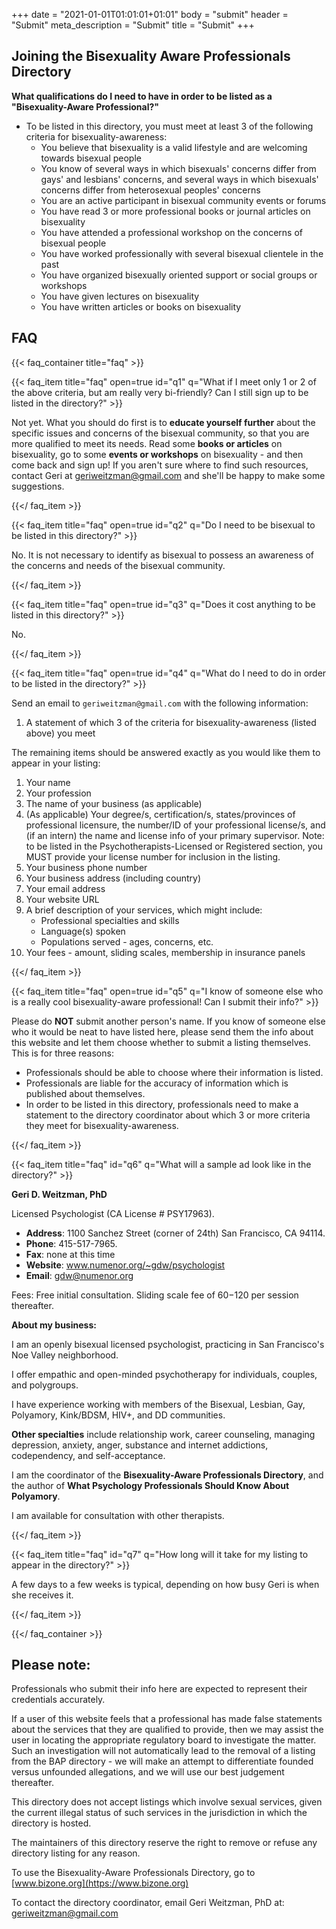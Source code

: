 +++
date = "2021-01-01T01:01:01+01:01"
body = "submit"
header = "Submit"
meta_description = "Submit"
title = "Submit"
+++

## Joining the Bisexuality Aware Professionals Directory

**What qualifications do I need to have in order to be listed as a "Bisexuality-Aware Professional?"**



- To be listed in this directory, you must meet at least 3 of the following criteria for bisexuality-awareness:
    - You believe that bisexuality is a valid lifestyle and are welcoming towards bisexual people
    - You know of several ways in which bisexuals' concerns differ from gays' and lesbians' concerns, and several ways in which bisexuals' concerns differ from heterosexual peoples' concerns
    - You are an active participant in bisexual community events or forums
    - You have read 3 or more professional books or journal articles on bisexuality
    - You have attended a professional workshop on the concerns of bisexual people
    - You have worked professionally with several bisexual clientele in the past
    - You have organized bisexually oriented support or social groups or workshops
    - You have given lectures on bisexuality
    - You have written articles or books on bisexuality

## FAQ

{{< faq_container title="faq" >}}

{{< faq_item title="faq" open=true id="q1" q="What if I meet only 1 or 2 of the above criteria, but am really very bi-friendly? Can I still sign up to be listed in the directory?" >}}

Not yet. What you should do first is to **educate yourself further** about the specific issues and concerns of the bisexual community, so that you are more qualified to meet its needs. Read some **books or articles** on bisexuality, go to some **events or workshops** on bisexuality - and then come back and sign up! If you aren't sure where to find such resources, contact Geri at geriweitzman@gmail.com and she'll be happy to make some suggestions.

{{</ faq_item >}}

{{< faq_item title="faq" open=true id="q2" q="Do I need to be bisexual to be listed in this directory?" >}}

No. It is not necessary to identify as bisexual to possess an awareness of the concerns and needs of the bisexual community.

{{</ faq_item >}}


{{< faq_item title="faq" open=true id="q3" q="Does it cost anything to be listed in this directory?" >}}

No.

{{</ faq_item >}}

{{< faq_item title="faq" open=true id="q4" q="What do I need to do in order to be listed in the directory?" >}}

Send an email to `geriweitzman@gmail.com` with the following information:

1. A statement of which 3 of the criteria for bisexuality-awareness (listed above) you meet

The remaining items should be answered exactly as you would like them to appear in your listing:

1. Your name
1. Your profession
1. The name of your business (as applicable)
1. (As applicable) Your degree/s, certification/s, states/provinces of professional licensure, the number/ID of your professional license/s, and (if an intern) the name and license info of your primary supervisor. Note: to be listed in the Psychotherapists-Licensed or Registered section, you MUST provide your license number for inclusion in the listing.
1. Your business phone number
1. Your business address (including country)
1. Your email address
1. Your website URL
1. A brief description of your services, which might include:
    - Professional specialties and skills
    - Language(s) spoken
    - Populations served - ages, concerns, etc.
1. Your fees - amount, sliding scales, membership in insurance panels

{{</ faq_item >}}

{{< faq_item title="faq" open=true id="q5" q="I know of someone else who is a really cool bisexuality-aware professional! Can I submit their info?" >}}

Please do **NOT** submit another person's name. If you know of someone else who it would be neat to have listed here, please send them the info about this website and let them choose whether to submit a listing themselves. This is for three reasons:

- Professionals should be able to choose where their information is listed.
- Professionals are liable for the accuracy of information which is published about themselves.
- In order to be listed in this directory, professionals need to make a statement to the directory coordinator about which 3 or more criteria they meet for bisexuality-awareness.

{{</ faq_item >}}

{{< faq_item title="faq" id="q6" q="What will a sample ad look like in the directory?" >}}

**Geri D. Weitzman, PhD**

Licensed Psychologist (CA License # PSY17963).

- **Address**: 1100 Sanchez Street (corner of 24th)   San Francisco, CA 94114.
- **Phone**: 415-517-7965.
- **Fax**: none at this time
- **Website**: www.numenor.org/~gdw/psychologist
- **Email**: gdw@numenor.org

Fees: Free initial consultation. Sliding scale fee of $60-$120 per session thereafter.

**About my business:**

I am an openly bisexual licensed psychologist, practicing in San Francisco's Noe Valley neighborhood.

I offer empathic and open-minded psychotherapy for individuals, couples, and polygroups.

I have experience working with members of the Bisexual, Lesbian, Gay, Polyamory, Kink/BDSM, HIV+, and DD communities.

**Other specialties** include relationship work, career counseling, managing depression, anxiety, anger, substance and internet addictions, codependency, and self-acceptance.

I am the coordinator of the **Bisexuality-Aware Professionals Directory**, and the author of **What Psychology Professionals Should Know About Polyamory**.

I am available for consultation with other therapists.

{{</ faq_item >}}

{{< faq_item title="faq" id="q7" q="How long will it take for my listing to appear in the directory?" >}}

A few days to a few weeks is typical, depending on how busy Geri is when she receives it.

{{</ faq_item >}}

{{</ faq_container >}}

## Please note:

Professionals who submit their info here are expected to represent their credentials accurately.

If a user of this website feels that a professional has made false statements about the services that they are qualified to provide, then we may assist the user in locating the appropriate regulatory board to investigate the matter. Such an investigation will not automatically lead to the removal of a listing from the BAP directory - we will make an attempt to differentiate founded versus unfounded allegations, and we will use our best judgement thereafter.

This directory does not accept listings which involve sexual services, given the current illegal status of such services in the jurisdiction in which the directory is hosted.

The maintainers of this directory reserve the right to remove or refuse any directory listing for any reason.

To use the Bisexuality-Aware Professionals Directory, go to [www.bizone.org](https://www.bizone.org)

To contact the directory coordinator, email Geri Weitzman, PhD at: geriweitzman@gmail.com

